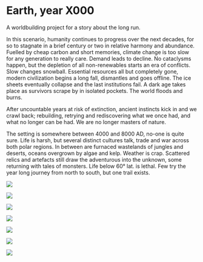 Earth, year X000
================

A worldbuilding project for a story about the long run.

In this scenario, humanity continues to progress over the next decades, for so to stagnate in a brief century or two in relative harmony and abundance. Fuelled by cheap carbon and short memories, climate change is too slow for any generation to really care. Demand leads to decline. No cataclysms happen, but the depletion of all non-renewables starts an era of conflicts. Slow changes snowball. Essential resources all but completely gone, modern civilization begins a long fall, dismantles and goes offline. The ice sheets eventually collapse and the last institutions fail. A dark age takes place as survivors scrape by in isolated pockets. The world floods and burns.

After uncountable years at risk of extinction, ancient instincts kick in and we crawl back; rebuilding, retrying and rediscovering what we once had, and what no longer can be had. We are no longer masters of nature.

The setting is somewhere between 4000 and 8000 AD, no-one is quite sure. Life is harsh, but several distinct cultures talk, trade and war across both polar regions. In between are furnaced wastelands of jungles and deserts, oceans overgrown by algae and kelp. Weather is crap. Scattered relics and artefacts still draw the adventurous into the unknown, some returning with tales of monsters. Life below 60° lat. is lethal. Few try the year long journey from north to south, but one trail exists.


![](http://upload.wikimedia.org/wikipedia/commons/8/8b/Topographic_map_of_Greenland_bedrock.jpg)

![](https://github.com/jxx/earth-yxk/blob/master/img/north.png?raw=true)

![](http://upload.wikimedia.org/wikipedia/commons/e/e0/AntarcticaRockSurface.jpg)

![](https://upload.wikimedia.org/wikipedia/commons/b/b7/AntarcticBedrock.jpg)

![](https://upload.wikimedia.org/wikipedia/commons/d/dc/Antarctica_Without_Ice_Sheet.png)

![](https://upload.wikimedia.org/wikipedia/commons/e/e3/AntarcticBedrock2.jpg)

![](http://infobeautiful3.s3.amazonaws.com/2014/04/1276_gigatons_CO2_apr2014.png)

